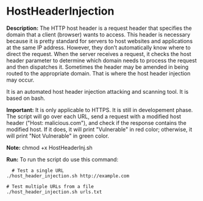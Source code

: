 # HostHeaderInjection

**Description:**
The HTTP host header is a request header that specifies the domain that a client (browser) wants to access. This header is necessary because it is pretty standard for servers to host websites and applications at the same IP address. However, they don’t automatically know where to direct the request. 
When the server receives a request, it checks the host header parameter to determine which domain needs to process the request and then dispatches it. Sometimes the header may be amended in being routed to the appropriate domain. That is where the host header injection may occur.

It is an automated host header injection attacking and scanning tool. It is based on bash.

**Important:**
It is only applicable to HTTPS. It is still in developement phase.
The script will go over each URL, send a request with a modified host header ("Host: malicious.com"), and check if the response contains the modified host. If it does, it will print "Vulnerable" in red color; otherwise, it will print "Not Vulnerable" in green color.

**Note:**
chmod +x HostHeaderInj.sh

**Run:**
To run the script do use this command:
```
  # Test a single URL
./host_header_injection.sh http://example.com

# Test multiple URLs from a file
./host_header_injection.sh urls.txt

```
